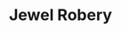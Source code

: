 ---
title: Jewel Robery
year: 1934
opening_date: 1934-04-10
closing_date: 
layout: productions
image:
image_caption:
image_credit:
playbill:
category:
Theatre: Theatre Jacksonville
cast:
  Accomplice No. 1: Elmo Lehman
  Accomplice No. 2: John Salzer
  Berta: Lydia Hodges
  Count Rehberger: Isaac Peiser
  Customer: E.S. Beauchamp-Nobbs
  Detective: Martin Sack
  Franz: Edward Goodman
  His Friend: Perry Teeple
  Hollander: Sidney Clark
  Inspector: Carl Swisher
  Lenz: Douglas Haygood
  Leopold: Miles Knott
  Marianne: Lady Claire Grover
  Paul: Ralph W. Cooper, Jr.
  Police Officer: James Reynolds
  Teri: Nell Killinger
crew:
  Director: Winston Fowler
  Props: Frances Blackwell
  Stage Carpenter: Clark Overton
  Stage Electrician: Cliffard Lowe
  Stage Manager: Arthur Bunch
understudies:
orchestra:
external_links:
---